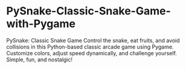 # PySnake-Classic-Snake-Game-with-Pygame
PySnake: Classic Snake Game  Control the snake, eat fruits, and avoid collisions in this Python-based classic arcade game using Pygame. Customize colors, adjust speed dynamically, and challenge yourself. Simple, fun, and nostalgic!
